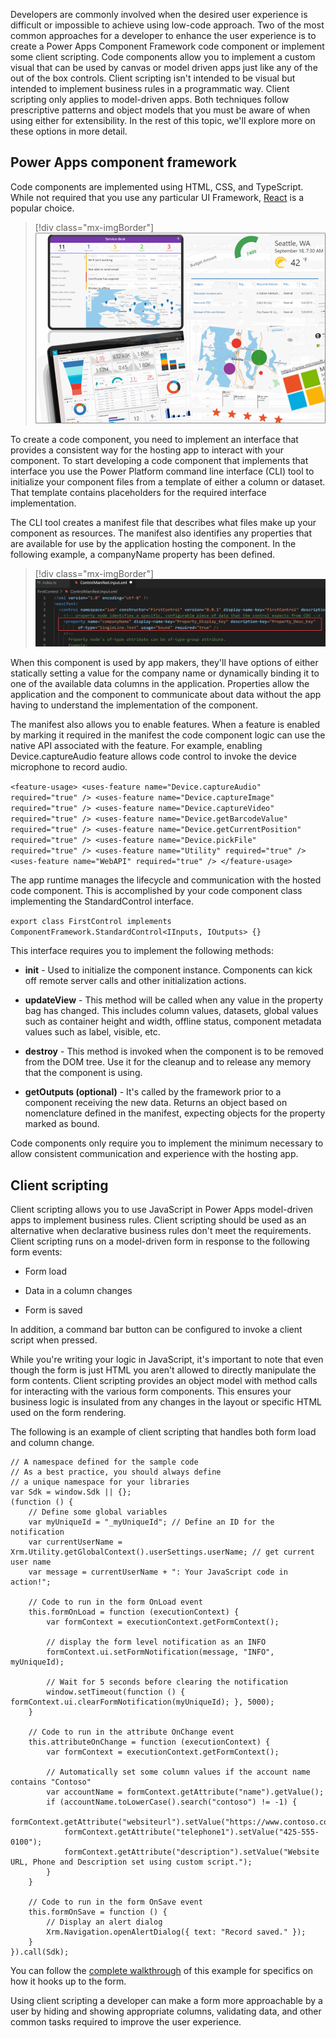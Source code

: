 Developers are commonly involved when the desired user experience is difficult or impossible to achieve using low-code approach. Two of the most common approaches for a developer to enhance the user experience is to create a Power Apps Component Framework code component or implement some client scripting. Code components allow you to implement a custom visual that can be used by canvas or model driven apps just like any of the out of the box controls. Client scripting isn't intended to be visual but intended to implement business rules in a programmatic way. Client scripting only applies to model-driven apps. Both techniques follow prescriptive patterns and object models that you must be aware of when using either for extensibility. In the rest of this topic, we'll explore more on these options in more detail.

## Power Apps component framework

Code components are implemented using HTML, CSS, and TypeScript. While not required that you use any particular UI Framework, [React](https://reactjs.org/?azure-portal=true) is a popular choice.

> [!div class="mx-imgBorder"]
> [![Diagram of a collection of example components.](../media/component-framework.png)](../media/component-framework.png#lightbox)

To create a code component, you need to implement an interface that provides a consistent way for the hosting app to interact with your component. To start developing a code component that implements that interface you use the Power Platform command line interface (CLI) tool to initialize your component files from a template of either a column or dataset. That template contains placeholders for the required interface implementation.

The CLI tool creates a manifest file that describes what files make up your component as resources. The manifest also identifies any properties that are available for use by the application hosting the component. In the following example, a companyName property has been defined.

> [!div class="mx-imgBorder"]
> [![Screenshot of property in manifest.](../media/manifest.png)](../media/manifest.png#lightbox)

When this component is used by app makers, they'll have options of either statically setting a value for the company name or dynamically binding it to one of the available data columns in the application. Properties allow the application and the component to communicate about data without the app having to understand the implementation of the component.

The manifest also allows you to enable features. When a feature is enabled by marking it required in the manifest the code component logic can use the native API associated with the feature. For example, enabling Device.captureAudio feature allows code control to invoke the device microphone to record audio.

`
<feature-usage>
   <uses-feature name="Device.captureAudio" required="true" />
    <uses-feature name="Device.captureImage" required="true" />
    <uses-feature name="Device.captureVideo" required="true" />
    <uses-feature name="Device.getBarcodeValue" required="true" />
    <uses-feature name="Device.getCurrentPosition" required="true" />
    <uses-feature name="Device.pickFile" required="true" />
    <uses-feature name="Utility" required="true" />
    <uses-feature name="WebAPI" required="true" />
 </feature-usage>
`

The app runtime manages the lifecycle and communication with the hosted code component. This is accomplished by your code component class implementing the StandardControl interface.

`export class FirstControl implements ComponentFramework.StandardControl<IInputs, IOutputs> {}`

This interface requires you to implement the following methods:

-   **init** - Used to initialize the component instance. Components can kick off remote server calls and other initialization actions.

-   **updateView** - This method will be called when any value in the property bag has changed. This includes column values, datasets, global values such as container height and width, offline status, component metadata values such as label, visible, etc.

-   **destroy** - This method is invoked when the component is to be removed from the DOM tree. Use it for the cleanup and to release any memory that the component is using.

-   **getOutputs (optional)** - It's called by the framework prior to a component receiving the new data. Returns an object based on nomenclature defined in the manifest, expecting objects for the property marked as bound.

Code components only require you to implement the minimum necessary to allow consistent communication and experience with the hosting app.

## Client scripting

Client scripting allows you to use JavaScript in Power Apps model-driven apps to implement business rules. Client scripting should be used as an alternative when declarative business rules don't meet the requirements. Client scripting runs on a model-driven form in response to the following form events:

-   Form load

-   Data in a column changes

-   Form is saved

In addition, a command bar button can be configured to invoke a client script when pressed.

While you're writing your logic in JavaScript, it's important to note that even though the form is just HTML you aren't allowed to directly manipulate the form contents. Client scripting provides an object model with method calls for interacting with the various form components. This ensures your business logic is insulated from any changes in the layout or specific HTML used on the form rendering.

The following is an example of client scripting that handles both form load and column change.

```
// A namespace defined for the sample code
// As a best practice, you should always define 
// a unique namespace for your libraries
var Sdk = window.Sdk || {};
(function () {
    // Define some global variables
    var myUniqueId = "_myUniqueId"; // Define an ID for the notification
    var currentUserName = Xrm.Utility.getGlobalContext().userSettings.userName; // get current user name
    var message = currentUserName + ": Your JavaScript code in action!";

    // Code to run in the form OnLoad event
    this.formOnLoad = function (executionContext) {
        var formContext = executionContext.getFormContext();

        // display the form level notification as an INFO
        formContext.ui.setFormNotification(message, "INFO", myUniqueId);

        // Wait for 5 seconds before clearing the notification
        window.setTimeout(function () { formContext.ui.clearFormNotification(myUniqueId); }, 5000);
    }

    // Code to run in the attribute OnChange event 
    this.attributeOnChange = function (executionContext) {
        var formContext = executionContext.getFormContext();

        // Automatically set some column values if the account name contains "Contoso"
        var accountName = formContext.getAttribute("name").getValue();
        if (accountName.toLowerCase().search("contoso") != -1) {
            formContext.getAttribute("websiteurl").setValue("https://www.contoso.com");
            formContext.getAttribute("telephone1").setValue("425-555-0100");
            formContext.getAttribute("description").setValue("Website URL, Phone and Description set using custom script.");
        }
    }

    // Code to run in the form OnSave event 
    this.formOnSave = function () {
        // Display an alert dialog
        Xrm.Navigation.openAlertDialog({ text: "Record saved." });
    }
}).call(Sdk);
```

You can follow the [complete walkthrough](/power-apps/developer/model-driven-apps/clientapi/walkthrough-write-your-first-client-script/?azure-portal=true) of this example for specifics on how it hooks up to the form.

Using client scripting a developer can make a form more approachable by a user by hiding and showing appropriate columns, validating data, and other common tasks required to improve the user experience.
